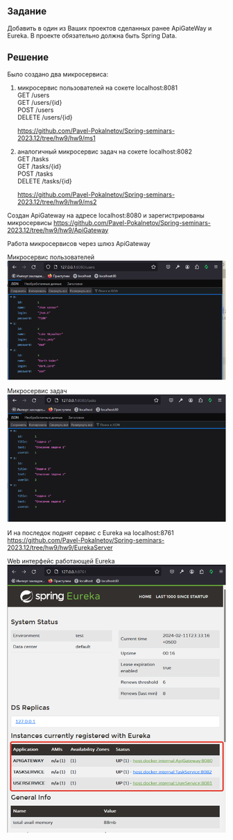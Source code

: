 ## Задание

Добавить в один из Ваших проектов сделанных ранее ApiGateWay и Eureka. В проекте обязательно должна быть Spring Data.

## Решение
Было создано два микросервиса:

1. микросервис пользователей на сокете localhost:8081  
    GET /users  
    GET /users/{id}  
    POST /users  
    DELETE /users/{id}  

    https://github.com/Pavel-Pokalnetov/Spring-seminars-2023.12/tree/hw9/hw9/ms1

2. аналогичный микросервис задач на сокете localhost:8082  
    GET /tasks  
    GET /tasks/{id}  
    POST /tasks  
    DELETE /tasks/{id}  

    https://github.com/Pavel-Pokalnetov/Spring-seminars-2023.12/tree/hw9/hw9/ms2

Создан ApiGateway на адресе localhost:8080
и зарегистрированы микросервисы https://github.com/Pavel-Pokalnetov/Spring-seminars-2023.12/tree/hw9/hw9/ApiGateway

Работа микросервисов через шлюз ApiGateway

Микросервис пользователей  
![](https://github.com/Pavel-Pokalnetov/Spring-seminars-2023.12/blob/hw9/hw9/screenshots/users.png?raw=true)

Микросервис задач  
![](https://github.com/Pavel-Pokalnetov/Spring-seminars-2023.12/blob/hw9/hw9/screenshots/tasks.png?raw=true)

И на последок поднят сервис с Eureka на localhost:8761
https://github.com/Pavel-Pokalnetov/Spring-seminars-2023.12/tree/hw9/hw9/EurekaServer

Web интерфейс работающей Eureka  
![](https://github.com/Pavel-Pokalnetov/Spring-seminars-2023.12/blob/hw9/hw9/screenshots/eureka.png?raw=true)

